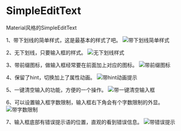 # SimpleEditText
Material风格的SimpleEditText

1、带下划线的简单样式，这是最基本的样式了吧。
![带下划线简单样式](https://upload-images.jianshu.io/upload_images/5596129-74c3facc67a114a9.jpg?imageMogr2/auto-orient/strip%7CimageView2/2/w/720)

2、无下划线，只要输入框的样式。
![无下划线样式](https://upload-images.jianshu.io/upload_images/5596129-c7dd0f975d72f698.jpg?imageMogr2/auto-orient/strip%7CimageView2/2/w/720)

3、带前缀图标，做输入框经常要在前面加上对应的图标。
![带前缀图标](https://upload-images.jianshu.io/upload_images/5596129-1b8b7504db6d51c9.jpg?imageMogr2/auto-orient/strip%7CimageView2/2/w/720)

4、保留了hint，切换加上了属性动画。
![带hint动画提示](https://upload-images.jianshu.io/upload_images/5596129-aeb174e955ef82a7.jpg?imageMogr2/auto-orient/strip%7CimageView2/2/w/720)

5、一键清空输入的功能，方便的一个操作。
![带一键清空输入框](https://upload-images.jianshu.io/upload_images/5596129-1b8e396fd122bf9f.jpg?imageMogr2/auto-orient/strip%7CimageView2/2/w/720)

6、可以设置输入框字数限制，输入框右下角会有个字数限制的外显。
![带字数限制](https://upload-images.jianshu.io/upload_images/5596129-7961a507c97a4c2b.jpg?imageMogr2/auto-orient/strip%7CimageView2/2/w/720)

7、输入框底部有错误提示语的位置，直观的看到错误信息。
![带错误提示](https://upload-images.jianshu.io/upload_images/5596129-97b877f73ad18cbb.jpg?imageMogr2/auto-orient/strip%7CimageView2/2/w/720)
